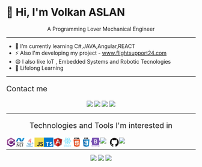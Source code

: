 <h1 align='left'> 👋 Hi, I'm Volkan ASLAN</h1>
<center>
<p>A Programming Lover Mechanical Engineer</p>
</center>
<hr>

- 🌱 I’m currently learning C#,JAVA,Angular,REACT
- ⚡ Also I'm developing my project -
  www.flightsupport24.com
- 😄 I also like IoT , Embedded Systems and
  Robotic Tecnologies
- 💬 Lifelong Learning


<hr>
<p align='left' style="font-size:20px">
  Contact me 
</p>
<center>
  <a align="center" href="mailto:mvolkanaslan@gmail.com" target="_blank"><img width="30px"  src="https://cdn.jsdelivr.net/npm/simple-icons@v3/icons/gmail.svg" /></a>
  <a href="mailto:mvolkanaslan@outlook.com" target="_blank"><img width="30px"  src="https://cdn.jsdelivr.net/npm/simple-icons@v3/icons/microsoftoutlook.svg" /></a>
  <a href="https://www.linkedin.com/in/m-volkanaslan" target="_blank"><img width="30px"  src="https://cdn.jsdelivr.net/npm/simple-icons@v3/icons/linkedin.svg" /></a>
  <a href="https://www.instagram.com/mvolkanaslan/" target="_blank"><img width="30px"  src="https://cdn.jsdelivr.net/npm/simple-icons@v3/icons/instagram.svg" /></a>
  <!-- <a href="https://www.twitter.com/m/"><img width="30px"  src="https://cdn.jsdelivr.net/npm/simple-icons@v3/icons/twitter.svg" /></a> -->
  <!-- <a href="https://discordapp.com/users/424246409928245249"><img width="30px"  src="https://cdn.jsdelivr.net/npm/simple-icons@v3/icons/discord.svg" /></a> -->
  </center>

<center><hr>
<p style="font-size:20px">Technologies and Tools I'm interested in </p>
<p>
    <img width="25" align="left" src="https://raw.githubusercontent.com/devicons/devicon/master/icons/csharp/csharp-original.svg">
    <img width="25" align="left" src="https://raw.githubusercontent.com/devicons/devicon/master/icons/dot-net/dot-net-original-wordmark.svg">
    <img width="25" align="left" src="https://raw.githubusercontent.com/devicons/devicon/master/icons/java/java-original.svg">
    <img width="25" align="left" src="https://raw.githubusercontent.com/github/explore/80688e429a7d4ef2fca1e82350fe8e3517d3494d/topics/javascript/javascript.png">
    <img width="25" align="left" src="https://raw.githubusercontent.com/github/explore/80688e429a7d4ef2fca1e82350fe8e3517d3494d/topics/typescript/typescript.png">
    <img width="25" align="left" src="https://raw.githubusercontent.com/devicons/devicon/master/icons/angularjs/angularjs-original.svg">
    <img width="25" align="left" src="https://raw.githubusercontent.com/devicons/devicon/master/icons/react/react-original-wordmark.svg">
    <img width="25" align="left" src="https://raw.githubusercontent.com/devicons/devicon/master/icons/html5/html5-original-wordmark.svg">
    <img width="25" align="left" src="https://raw.githubusercontent.com/devicons/devicon/master/icons/css3/css3-original-wordmark.svg">
    <img width="25" align="left" src="https://raw.githubusercontent.com/devicons/devicon/master/icons/bootstrap/bootstrap-plain-wordmark.svg">
    <img width="25" align="left" src="https://www.vectorlogo.zone/logos/git-scm/git-scm-icon.svg">
    <img width="25" align="left" src="https://raw.githubusercontent.com/devicons/devicon/master/icons/github/github-original.svg">
    <img width="25" align="left" src="https://www.vectorlogo.zone/logos/getpostman/getpostman-icon.svg"></p>
    </center><br>
    <p><hr></p>
    

<center><img width="500px" src="https://github-readme-stats.vercel.app/api?username=mvolkanaslan&show_icons=true&theme=radical">
<img width="500px" src="https://github-readme-stats.vercel.app/api/top-langs?username=mvolkanaslan&show_icons=true&locale=en&layout=compact&theme=radical"/>
<img width="500px" src="https://github-readme-streak-stats.herokuapp.com/?user=mvolkanaslan&theme=radical"  /></center>
